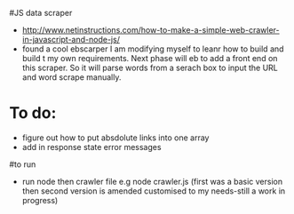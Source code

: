 #JS data scraper
- http://www.netinstructions.com/how-to-make-a-simple-web-crawler-in-javascript-and-node-js/
- found a cool ebscarper I am modifying myself to leanr how to build and build t my own requirements. Next phase will eb to add a front end on this scraper. So it will parse words from a serach box to input the URL and word scrape manually.
# To do:
- figure out how to put absdolute links into one array
- add in response state error messages

#to run
- run node then crawler file e.g node crawler.js (first was a basic version then second version is amended customised to my needs-still a work in progress)